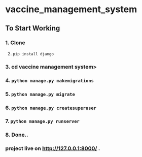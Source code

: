 # vaccine_management_system
## To Start Working
### 1. Clone
2. `pip install django`
### 3. cd vaccine management system>
### 4. `python manage.py makemigrations`
### 5.  `python manage.py migrate`
### 6.  `python manage.py createsuperuser`
### 7.  `python manage.py runserver`
### 8. Done..
### project live on http://127.0.0.1:8000/ .
